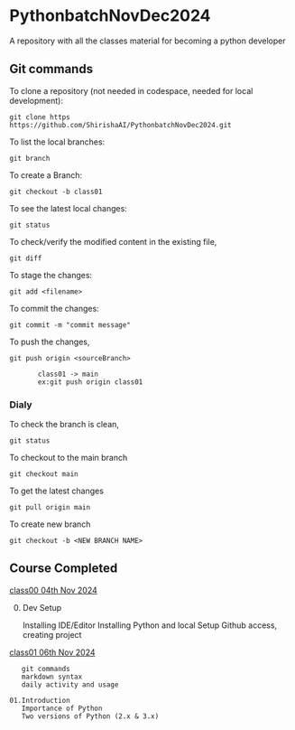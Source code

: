 # PythonbatchNovDec2024

A repository with all the classes material for becoming a python developer 

## Git commands 

To clone a repository (not needed in codespace, needed for local development):

    git clone https https://github.com/ShirishaAI/PythonbatchNovDec2024.git
     

To list the local branches:


    git branch

To create a Branch:

    git checkout -b class01

To see the latest local changes:

    git status

To check/verify the modified content in the existing file,

    git diff 

To stage the changes:
   
    git add <filename>

To commit the changes:

    git commit -m "commit message"

To push the changes,
    
    git push origin <sourceBranch>
       
           class01 -> main
           ex:git push origin class01



### Dialy

To check the branch is clean,
      
    git status

To checkout to the main branch
 
    git checkout main
 
To get the latest changes

    git pull origin main

To create new branch 

    git checkout -b <NEW BRANCH NAME>


## Course Completed

[class00 04th Nov 2024 ](https://drive.google.com/file/d/1qqzGhhyKNPfhcS9FO2Zwb_WIqBSsEKao/view?usp=drive_link)

   00. Dev Setup

       Installing IDE/Editor
       Installing Python and local Setup
       Github access, creating project

[class01 06th Nov 2024 ](https://drive.google.com/file/d/1_S8TQah9n0Od9m5FtR-V0zQ2XOaHQ2wg/view?usp=drive_link)

       git commands
       markdown syntax
       daily activity and usage
    
    01.Introduction
       Importance of Python
       Two versions of Python (2.x & 3.x)